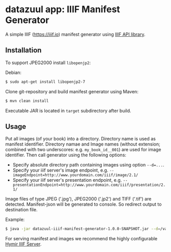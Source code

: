 # datazuul app: IIIF Manifest Generator

A simple IIIF (<https://iiif.io>) manifest generator using [IIIF API library](https://github.com/dbmdz/iiif-apis).

## Installation

To support JPEG2000 install `libopenjp2`:

Debian:

```sh
$ sudo apt-get install libopenjp2-7
```

Clone git-repository and build manifest generator using Maven:

```sh
$ mvn clean install
```

Executable JAR is located in `target` subdirectory after build.

## Usage

Put all images (of your book) into a directory. Directory name is used as manifest identifier. Directory namae and Image names (without extension; combined with two underscores: e.g. `my_book_id__001`) are used for image identifier.
Then call generator using the following options:

- Specify absolute directory path containing images using option `--d=...`.
- Specify your iiif server's image endpoint, e.g. `--imageEndpoint=http://www.yourdomain.com/iiif/image/2.1/`
- Specify your iiif server's presentation endpoint, e.g. `--presentationEndpoint=http://www.yourdomain.com/iiif/presentation/2.1/`

Image files of type JPEG ('.jpg'), JPEG2000 ('.jp2') and TIFF ('.tif') are detected.
Manifest-json will be generated to console. So redirect output to destination file.

Example:

```sh
$ java -jar datazuul-iiif-manifest-generator-1.0.0-SNAPSHOT.jar --d=/var/www/repository/books/my_book_id/ --imageEndpoint=http://localhost:8080/image/v2/ --presentationEndpoint=http://localhost:8080/presentation/v2/ > /var/www/repository/books/my_book_id/manifest-localhost.json
```

For serving manifest and images we recommend the highly configurable [Hymir IIIF Server](https://github.com/dbmdz/iiif-server-hymir).